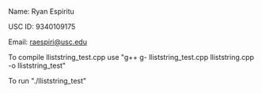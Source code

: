 Name: Ryan Espiritu

USC ID: 9340109175

Email: raespiri@usc.edu

To compile lliststring_test.cpp use "g++ g- lliststring_test.cpp lliststring.cpp -o lliststring_test"

To run "./lliststring_test"
